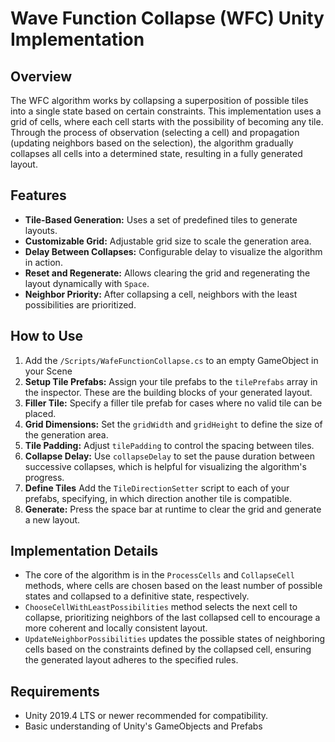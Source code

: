 # Wave Function Collapse (WFC) Unity Implementation

## Overview

The WFC algorithm works by collapsing a superposition of possible tiles into a single state based on certain constraints. This implementation uses a grid of cells, where each cell starts with the possibility of becoming any tile. Through the process of observation (selecting a cell) and propagation (updating neighbors based on the selection), the algorithm gradually collapses all cells into a determined state, resulting in a fully generated layout.

## Features

- **Tile-Based Generation:** Uses a set of predefined tiles to generate layouts.
- **Customizable Grid:** Adjustable grid size to scale the generation area.
- **Delay Between Collapses:** Configurable delay to visualize the algorithm in action.
- **Reset and Regenerate:** Allows clearing the grid and regenerating the layout dynamically with `Space`.
- **Neighbor Priority:** After collapsing a cell, neighbors with the least possibilities are prioritized.

## How to Use

1. Add the `/Scripts/WafeFunctionCollapse.cs` to an empty GameObject in your Scene
2. **Setup Tile Prefabs:** Assign your tile prefabs to the `tilePrefabs` array in the inspector. These are the building blocks of your generated layout.
3. **Filler Tile:** Specify a filler tile prefab for cases where no valid tile can be placed.
4. **Grid Dimensions:** Set the `gridWidth` and `gridHeight` to define the size of the generation area.
5. **Tile Padding:** Adjust `tilePadding` to control the spacing between tiles.
6. **Collapse Delay:** Use `collapseDelay` to set the pause duration between successive collapses, which is helpful for visualizing the algorithm's progress.
7. **Define Tiles** Add the `TileDirectionSetter` script to each of your prefabs, specifying, in which direction another tile is compatible. 
8. **Generate:** Press the space bar at runtime to clear the grid and generate a new layout.

## Implementation Details

- The core of the algorithm is in the `ProcessCells` and `CollapseCell` methods, where cells are chosen based on the least number of possible states and collapsed to a definitive state, respectively.
- `ChooseCellWithLeastPossibilities` method selects the next cell to collapse, prioritizing neighbors of the last collapsed cell to encourage a more coherent and locally consistent layout.
- `UpdateNeighborPossibilities` updates the possible states of neighboring cells based on the constraints defined by the collapsed cell, ensuring the generated layout adheres to the specified rules.

## Requirements

- Unity 2019.4 LTS or newer recommended for compatibility.
- Basic understanding of Unity's GameObjects and Prefabs
